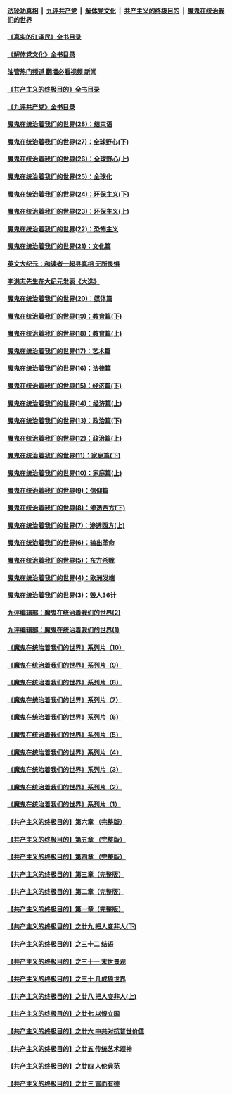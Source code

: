####  [法轮功真相](../../../../basic/blob/master/README.md?t=06120631) &nbsp;|&nbsp; [九评共产党](../../../../9ping.md/blob/master/README.md?t=06120631) &nbsp;|&nbsp; [解体党文化](../../../../jtdwh.md/blob/master/README.md?t=06120631)  &nbsp;|&nbsp; [共产主义的终极目的](../../../../gczydzjmd.md/blob/master/README.md?t=06120631) &nbsp;|&nbsp; [魔鬼在统治我们的世界](../../../../mgztzwmdsj.md/blob/master/README.md?t=06120631) 

#### [《真实的江泽民》全书目录](../pages/nsc422/n13721399.md?t=06120631) 

#### [《解体党文化》全书目录](../pages/nsc422/n13721157.md?t=06120631) 

#### [油管热门频道 翻墙必看视频 新闻](http://45.76.130.85:81/youtube.html?06120631)

#### [《共产主义的终极目的》全书目录](../pages/nsc422/n13721048.md?t=06120631) 

#### [《九评共产党》全书目录](../pages/nsc422/n13708085.md?t=06120631) 

#### [魔鬼在统治着我们的世界(28)：结束语](../pages/nsc422/n10936246.md?t=06120631) 

#### [魔鬼在统治着我们的世界(27)：全球野心(下)](../pages/nsc422/n10928319.md?t=06120631) 

#### [魔鬼在统治着我们的世界(26)：全球野心(上)](../pages/nsc422/n10900318.md?t=06120631) 

#### [魔鬼在统治着我们的世界(25)：全球化](../pages/nsc422/n10788205.md?t=06120631) 

#### [魔鬼在统治着我们的世界(24)：环保主义(下)](../pages/nsc422/n10695307.md?t=06120631) 

#### [魔鬼在统治着我们的世界(23)：环保主义(上)](../pages/nsc422/n10688613.md?t=06120631) 

#### [魔鬼在统治着我们的世界(22)：恐怖主义](../pages/nsc422/n10614727.md?t=06120631) 

#### [魔鬼在统治着我们的世界(21)：文化篇](../pages/nsc422/n10597706.md?t=06120631) 

#### [英文大纪元：和读者一起寻真相 无所畏惧](../pages/nsc422/n12542027.md?t=06120631) 

#### [李洪志先生在大纪元发表《大选》](../pages/nsc422/n12534746.md?t=06120631) 

#### [魔鬼在统治着我们的世界(20)：媒体篇](../pages/nsc422/n10586579.md?t=06120631) 

#### [魔鬼在统治着我们的世界(19)：教育篇(下)](../pages/nsc422/n10564808.md?t=06120631) 

#### [魔鬼在统治着我们的世界(18)：教育篇(上)](../pages/nsc422/n10526970.md?t=06120631) 

#### [魔鬼在统治着我们的世界(17)：艺术篇](../pages/nsc422/n10499093.md?t=06120631) 

#### [魔鬼在统治着我们的世界(16)：法律篇](../pages/nsc422/n10485969.md?t=06120631) 

#### [魔鬼在统治着我们的世界(15)：经济篇(下)](../pages/nsc422/n10469975.md?t=06120631) 

#### [魔鬼在统治着我们的世界(14)：经济篇(上)](../pages/nsc422/n10457370.md?t=06120631) 

#### [魔鬼在统治着我们的世界(13)：政治篇(下)](../pages/nsc422/n10448270.md?t=06120631) 

#### [魔鬼在统治着我们的世界(12)：政治篇(上)](../pages/nsc422/n10444576.md?t=06120631) 

#### [魔鬼在统治着我们的世界(11)：家庭篇(下)](../pages/nsc422/n10440961.md?t=06120631) 

#### [魔鬼在统治着我们的世界(10)：家庭篇(上)](../pages/nsc422/n10435448.md?t=06120631) 

#### [魔鬼在统治着我们的世界(9)：信仰篇](../pages/nsc422/n10432159.md?t=06120631) 

#### [魔鬼在统治着我们的世界(8)：渗透西方(下)](../pages/nsc422/n10429603.md?t=06120631) 

#### [魔鬼在统治着我们的世界(7)：渗透西方(上)](../pages/nsc422/n10426013.md?t=06120631) 

#### [魔鬼在统治着我们的世界(6)：输出革命](../pages/nsc422/n10421536.md?t=06120631) 

#### [魔鬼在统治着我们的世界(5)：东方杀戮](../pages/nsc422/n10417707.md?t=06120631) 

#### [魔鬼在统治着我们的世界(4)：欧洲发端](../pages/nsc422/n10414890.md?t=06120631) 

#### [魔鬼在统治着我们的世界(3)：毁人36计](../pages/nsc422/n10411583.md?t=06120631) 

#### [九评编辑部：魔鬼在统治着我们的世界(2)](../pages/nsc422/n10410036.md?t=06120631) 

#### [九评编辑部：魔鬼在统治着我们的世界(1)](../pages/nsc422/n10406825.md?t=06120631) 

#### [《魔鬼在统治着我们的世界》系列片（10）](../pages/nsc422/n12292670.md?t=06120631) 

#### [《魔鬼在统治着我们的世界》系列片（9）](../pages/nsc422/n12290859.md?t=06120631) 

#### [《魔鬼在统治着我们的世界》系列片（8）](../pages/nsc422/n12287445.md?t=06120631) 

#### [《魔鬼在统治着我们的世界》系列片（7）](../pages/nsc422/n12283425.md?t=06120631) 

#### [《魔鬼在统治着我们的世界》系列片（6）](../pages/nsc422/n12282314.md?t=06120631) 

#### [《魔鬼在统治着我们的世界》系列片（5）](../pages/nsc422/n12281419.md?t=06120631) 

#### [《魔鬼在统治着我们的世界》系列片（4）](../pages/nsc422/n12274024.md?t=06120631) 

#### [《魔鬼在统治着我们的世界》系列片（3）](../pages/nsc422/n12271322.md?t=06120631) 

#### [《魔鬼在统治着我们的世界》系列片（2）](../pages/nsc422/n12269049.md?t=06120631) 

#### [《魔鬼在统治着我们的世界》系列片（1）](../pages/nsc422/n12267575.md?t=06120631) 

#### [【共产主义的终极目的】第六章 （完整版）](../pages/nsc422/n11428913.md?t=06120631) 

#### [【共产主义的终极目的】第五章 （完整版）](../pages/nsc422/n11428912.md?t=06120631) 

#### [【共产主义的终极目的】第四章 （完整版）](../pages/nsc422/n11428907.md?t=06120631) 

#### [【共产主义的终极目的】第三章（完整版）](../pages/nsc422/n11428848.md?t=06120631) 

#### [【共产主义的终极目的】第二章（完整版）](../pages/nsc422/n11428831.md?t=06120631) 

#### [【共产主义的终极目的】第一章（完整版）](../pages/nsc422/n11417651.md?t=06120631) 

#### [【共产主义的终极目的】之廿九 把人变非人(下)](../pages/nsc422/n11344140.md?t=06120631) 

#### [【共产主义的终极目的】之三十二 结语](../pages/nsc422/n11360535.md?t=06120631) 

#### [【共产主义的终极目的】之三十一 末世景观](../pages/nsc422/n11351129.md?t=06120631) 

#### [【共产主义的终极目的】之三十 几成狼世界](../pages/nsc422/n11348280.md?t=06120631) 

#### [【共产主义的终极目的】之廿八 把人变非人(上)](../pages/nsc422/n11340492.md?t=06120631) 

#### [【共产主义的终极目的】之廿七 以恨立国](../pages/nsc422/n11336944.md?t=06120631) 

#### [【共产主义的终极目的】之廿六 中共对抗普世价值](../pages/nsc422/n11324785.md?t=06120631) 

#### [【共产主义的终极目的】之廿五 传统艺术颂神](../pages/nsc422/n11296396.md?t=06120631) 

#### [【共产主义的终极目的】之廿四 人伦典范](../pages/nsc422/n11296397.md?t=06120631) 

#### [【共产主义的终极目的】之廿三 富而有德](../pages/nsc422/n11283598.md?t=06120631) 

<img src='http://gfw-breaker.win/goodnews/indexes/nsc422.md' width='0px' height='0px'/>
